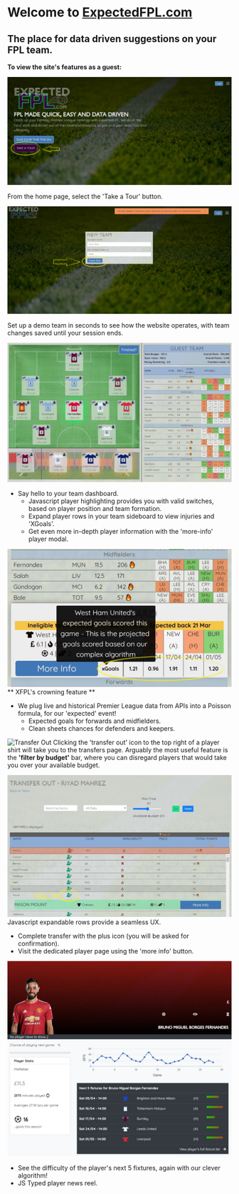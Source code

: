 # Welcome to [ExpectedFPL.com](http://expectedfpl.com)
## The place for data driven suggestions on your FPL team.

**To view the site's features as a guest:**

![Take a Tour](https://github.com/b-skingsley/expectedfpl/blob/master/app/assets/images/read_me/take_a_tour_fpl.jpg?raw=true)

From the home page, select the 'Take a Tour' button.

![Guest Team](https://github.com/b-skingsley/expectedfpl/blob/master/app/assets/images/read_me/create_guest_account.jpg?raw=true)

Set up a demo team in seconds to see how the website operates, with team changes saved until your session ends.

![Team View](https://github.com/b-skingsley/expectedfpl/blob/master/app/assets/images/read_me/team_view_highlighted.jpg?raw=true)
* Say hello to your team dashboard. 
    * Javascript player highlighting provides you with valid switches, based on player position    and team formation.
    * Expand player rows in your team sideboard to view injuries and 'XGoals'.
    * Get even more in-depth player information with the 'more-info' player modal.

![XGoals](https://github.com/b-skingsley/expectedfpl/blob/master/app/assets/images/read_me/xgoals_feature.jpg?raw=true)
** XFPL's crowning feature ** 
* We plug live and historical Premier League data from APIs into a Poisson formula, for our 'expected' event!
    * Expected goals for forwards and midfielders.
    * Clean sheets chances for defenders and keepers.

![Transfer Out](https://github.com/b-skingsley/expectedfpl/blob/master/app/assets/images/read_me/transfer_out.jpg?raw=true)
Clicking the 'transfer out' icon to the top right of a player shirt will take you to the transfers page. Arguably the most useful feature is the **'filter by budget'** bar, where you can disregard players that would take you over your available budget.

![Make a Transfer](https://github.com/b-skingsley/expectedfpl/blob/master/app/assets/images/read_me/transfers.jpg?raw=true)
Javascript expandable rows provide a seamless UX.
* Complete transfer with the plus icon (you will be asked for confirmation).
* Visit the dedicated player page using the 'more info' button.

![Player View](https://github.com/b-skingsley/expectedfpl/blob/master/app/assets/images/read_me/player_directory.jpg?raw=true)
* See the difficulty of the player's next 5 fixtures, again with our clever algorithm!
* JS Typed player news reel.








